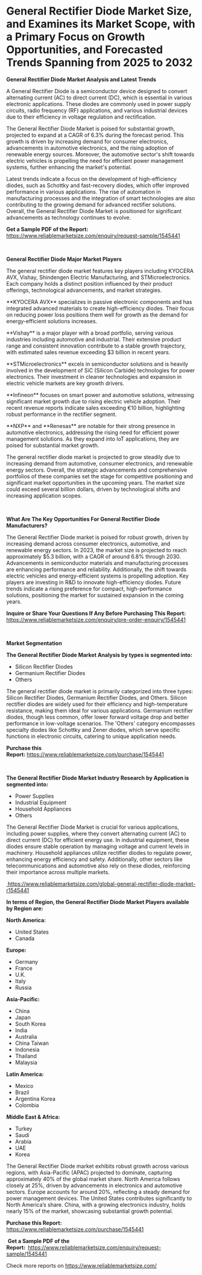 <p><h1>General Rectifier Diode Market Size, and Examines its Market Scope, with a Primary Focus on Growth Opportunities, and Forecasted Trends Spanning from 2025 to 2032</h1></p><p><strong>General Rectifier Diode Market Analysis and Latest Trends</strong></p>
<p><p>A General Rectifier Diode is a semiconductor device designed to convert alternating current (AC) to direct current (DC), which is essential in various electronic applications. These diodes are commonly used in power supply circuits, radio frequency (RF) applications, and various industrial devices due to their efficiency in voltage regulation and rectification.</p><p>The General Rectifier Diode Market is poised for substantial growth, projected to expand at a CAGR of 6.3% during the forecast period. This growth is driven by increasing demand for consumer electronics, advancements in automotive electronics, and the rising adoption of renewable energy sources. Moreover, the automotive sector's shift towards electric vehicles is propelling the need for efficient power management systems, further enhancing the market's potential.</p><p>Latest trends indicate a focus on the development of high-efficiency diodes, such as Schottky and fast-recovery diodes, which offer improved performance in various applications. The rise of automation in manufacturing processes and the integration of smart technologies are also contributing to the growing demand for advanced rectifier solutions. Overall, the General Rectifier Diode Market is positioned for significant advancements as technology continues to evolve.</p></p>
<p><strong>Get a Sample PDF of the Report:&nbsp;</strong> <a href="https://www.reliablemarketsize.com/enquiry/request-sample/1545441?utm_campaign=3555&utm_medium=2&utm_source=Github&utm_content=ia&utm_term=06042025&utm_id=general-rectifier-diode">https://www.reliablemarketsize.com/enquiry/request-sample/1545441</a></p>
<p>&nbsp;</p>
<p><strong>General Rectifier Diode Major Market Players</strong></p>
<p><p>The general rectifier diode market features key players including KYOCERA AVX, Vishay, Shindengen Electric Manufacturing, and STMicroelectronics. Each company holds a distinct position influenced by their product offerings, technological advancements, and market strategies.</p><p>**KYOCERA AVX** specializes in passive electronic components and has integrated advanced materials to create high-efficiency diodes. Their focus on reducing power loss positions them well for growth as the demand for energy-efficient solutions increases.</p><p>**Vishay** is a major player with a broad portfolio, serving various industries including automotive and industrial. Their extensive product range and consistent innovation contribute to a stable growth trajectory, with estimated sales revenue exceeding $3 billion in recent years.</p><p>**STMicroelectronics** excels in semiconductor solutions and is heavily involved in the development of SiC (Silicon Carbide) technologies for power electronics. Their investment in cleaner technologies and expansion in electric vehicle markets are key growth drivers.</p><p>**Infineon** focuses on smart power and automotive solutions, witnessing significant market growth due to rising electric vehicle adoption. Their recent revenue reports indicate sales exceeding €10 billion, highlighting robust performance in the rectifier segment.</p><p>**NXP** and **Renesas** are notable for their strong presence in automotive electronics, addressing the rising need for efficient power management solutions. As they expand into IoT applications, they are poised for substantial market growth.</p><p>The general rectifier diode market is projected to grow steadily due to increasing demand from automotive, consumer electronics, and renewable energy sectors. Overall, the strategic advancements and comprehensive portfolios of these companies set the stage for competitive positioning and significant market opportunities in the upcoming years. The market size could exceed several billion dollars, driven by technological shifts and increasing application scopes.</p></p>
<p>&nbsp;</p>
<p><strong>What Are The Key Opportunities For General Rectifier Diode Manufacturers?</strong></p>
<p><p>The General Rectifier Diode market is poised for robust growth, driven by increasing demand across consumer electronics, automotive, and renewable energy sectors. In 2023, the market size is projected to reach approximately $5.3 billion, with a CAGR of around 6.8% through 2030. Advancements in semiconductor materials and manufacturing processes are enhancing performance and reliability. Additionally, the shift towards electric vehicles and energy-efficient systems is propelling adoption. Key players are investing in R&D to innovate high-efficiency diodes. Future trends indicate a rising preference for compact, high-performance solutions, positioning the market for sustained expansion in the coming years.</p></p>
<p><strong>Inquire or Share Your Questions If Any Before Purchasing This Report:</strong> <a href="https://www.reliablemarketsize.com/enquiry/pre-order-enquiry/1545441?utm_campaign=3555&utm_medium=2&utm_source=Github&utm_content=ia&utm_term=06042025&utm_id=general-rectifier-diode">https://www.reliablemarketsize.com/enquiry/pre-order-enquiry/1545441</a></p>
<p>&nbsp;</p>
<p><strong>Market Segmentation</strong></p>
<p><strong>The General Rectifier Diode Market Analysis by types is segmented into:</strong></p>
<p><ul><li>Silicon Rectifier Diodes</li><li>Germanium Rectifier Diodes</li><li>Others</li></ul></p>
<p><p>The general rectifier diode market is primarily categorized into three types: Silicon Rectifier Diodes, Germanium Rectifier Diodes, and Others. Silicon rectifier diodes are widely used for their efficiency and high-temperature resistance, making them ideal for various applications. Germanium rectifier diodes, though less common, offer lower forward voltage drop and better performance in low-voltage scenarios. The 'Others' category encompasses specialty diodes like Schottky and Zener diodes, which serve specific functions in electronic circuits, catering to unique application needs.</p></p>
<p><strong>Purchase this Report:&nbsp;</strong><a href="https://www.reliablemarketsize.com/purchase/1545441?utm_campaign=3555&utm_medium=2&utm_source=Github&utm_content=ia&utm_term=06042025&utm_id=general-rectifier-diode">https://www.reliablemarketsize.com/purchase/1545441</a></p>
<p>&nbsp;</p>
<p><strong>The General Rectifier Diode Market Industry Research by Application is segmented into:</strong></p>
<p><ul><li>Power Supplies</li><li>Industrial Equipment</li><li>Household Appliances</li><li>Others</li></ul></p>
<p><p>The General Rectifier Diode Market is crucial for various applications, including power supplies, where they convert alternating current (AC) to direct current (DC) for efficient energy use. In industrial equipment, these diodes ensure stable operation by managing voltage and current levels in machinery. Household appliances utilize rectifier diodes to regulate power, enhancing energy efficiency and safety. Additionally, other sectors like telecommunications and automotive also rely on these diodes, reinforcing their importance across multiple markets.</p></p>
<p><a href="https://www.reliablemarketsize.com/global-general-rectifier-diode-market-r1545441?utm_campaign=3555&utm_medium=2&utm_source=Github&utm_content=ia&utm_term=06042025&utm_id=general-rectifier-diode">&nbsp;https://www.reliablemarketsize.com/global-general-rectifier-diode-market-r1545441</a></p>
<p><strong>In terms of Region, the General Rectifier Diode Market Players available by Region are:</strong></p>
<p>
    <p> <strong> North America: </strong>
        <ul>
            <li>United States</li>
            <li>Canada</li>
        </ul>
        </p> 
    <p> <strong> Europe: </strong>
        <ul>
            <li>Germany</li>
            <li>France</li>
            <li>U.K.</li>
            <li>Italy</li>
            <li>Russia</li>
        </ul>
        </p> 
    <p> <strong> Asia-Pacific: </strong>
        <ul>
            <li>China</li>
            <li>Japan</li>
            <li>South Korea</li>
            <li>India</li>
            <li>Australia</li>
            <li>China Taiwan</li>
            <li>Indonesia</li>
            <li>Thailand</li>
            <li>Malaysia</li>
        </ul>
        </p> 
    <p> <strong> Latin America: </strong>
        <ul>
            <li>Mexico</li>
            <li>Brazil</li>
            <li>Argentina Korea</li>
            <li>Colombia</li>
        </ul>
        </p> 
    <p> <strong> Middle East & Africa: </strong>
        <ul>
            <li>Turkey</li>
            <li>Saudi</li>
            <li>Arabia</li>
            <li>UAE</li>
            <li>Korea</li>
        </ul>
    </p>
    </p>
<p><p>The General Rectifier Diode market exhibits robust growth across various regions, with Asia-Pacific (APAC) projected to dominate, capturing approximately 40% of the global market share. North America follows closely at 25%, driven by advancements in electronics and automotive sectors. Europe accounts for around 20%, reflecting a steady demand for power management devices. The United States contributes significantly to North America’s share. China, with a growing electronics industry, holds nearly 15% of the market, showcasing substantial growth potential.</p></p>
<p><strong>Purchase this Report: </strong><a href="https://www.reliablemarketsize.com/purchase/1545441?utm_campaign=3555&utm_medium=2&utm_source=Github&utm_content=ia&utm_term=06042025&utm_id=general-rectifier-diode">https://www.reliablemarketsize.com/purchase/1545441</a></p>
<p>&nbsp;<strong>Get a Sample PDF of the Report:&nbsp;&nbsp;</strong><a href="https://www.reliablemarketsize.com/enquiry/request-sample/1545441?utm_campaign=3555&utm_medium=2&utm_source=Github&utm_content=ia&utm_term=06042025&utm_id=general-rectifier-diode">https://www.reliablemarketsize.com/enquiry/request-sample/1545441</a></p>
<p><strong></strong></p>
<p>Check more reports on <a href="https://www.reliablemarketsize.com/?utm_campaign=3555&utm_medium=2&utm_source=Github&utm_content=ia&utm_term=06042025&utm_id=general-rectifier-diode">https://www.reliablemarketsize.com/</a></p>